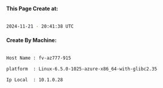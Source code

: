 
   
#### This Page Create at:

```bash

2024-11-21 - 20:41:38 UTC

```

#### Create By Machine:

```bash

Host Name : fv-az777-915

platform  : Linux-6.5.0-1025-azure-x86_64-with-glibc2.35

Ip Local  : 10.1.0.28

```

